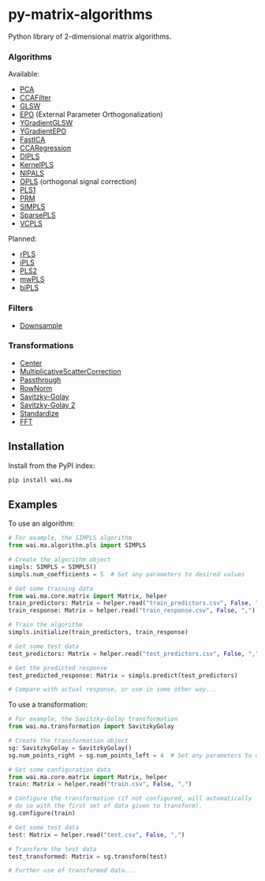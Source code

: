 # py-matrix-algorithms

Python library of 2-dimensional matrix algorithms.

### Algorithms

Available:

* [PCA](https://web.archive.org/web/20160630035830/http://statmaster.sdu.dk:80/courses/ST02/module05/module.pdf)
* [CCAFilter](http://citeseerx.ist.psu.edu/viewdoc/summary?doi=10.1.1.30.16)
* [GLSW](http://wiki.eigenvector.com/index.php?title=Advanced_Preprocessing:_Multivariate_Filtering#GLSW_Algorithm)
* [EPO](http://wiki.eigenvector.com/index.php?title=Advanced_Preprocessing:_Multivariate_Filtering#External_Parameter_Orthogonalization_.28EPO.29) (External Parameter Orthogonalization)
* [YGradientGLSW](http://wiki.eigenvector.com/index.php?title=Advanced_Preprocessing:_Multivariate_Filtering#GLSW_Algorithm)
* [YGradientEPO](http://wiki.eigenvector.com/index.php?title=Advanced_Preprocessing:_Multivariate_Filtering#External_Parameter_Orthogonalization_.28EPO.29)
* [FastICA](https://www.cs.helsinki.fi/u/ahyvarin/papers/bookfinal_ICA.pdf)
* [CCARegression]()
* [DIPLS](https://pubs.acs.org/doi/10.1021/acs.analchem.8b00498)
* [KernelPLS](http://www.plantbreeding.wzw.tum.de/fileadmin/w00bdb/www/kraemer/icml_kernelpls.pdf)
* [NIPALS](http://www.statsoft.com/textbook/partial-least-squares/#NIPALS)
* [OPLS](https://www.r-bloggers.com/evaluation-of-orthogonal-signal-correction-for-pls-modeling-osc-pls-and-opls/) (orthogonal signal correction)
* [PLS1](https://web.archive.org/web/20081001154431/http://statmaster.sdu.dk:80/courses/ST02/module07/module.pdf)
* [PRM]()
* [SIMPLS](http://www.statsoft.com/textbook/partial-least-squares/#SIMPLS)
* [SparsePLS](https://www.ncbi.nlm.nih.gov/pmc/articles/PMC2810828/)
* [VCPLS](http://or.nsfc.gov.cn/bitstream/00001903-5/485833/1/1000013952154.pdf)

Planned:

* [rPLS](https://www.researchgate.net/publication/259536250_Recursive_weighted_partial_least_squares_rPLS_An_efficient_variable_selection_method_using_PLS)
* [iPLS](https://www.researchgate.net/publication/247776629_Interval_Partial_Least-Squares_Regression_iPLS_A_Comparative_Chemometric_Study_with_an_Example_from_Near-Infrared_Spectroscopy)
* [PLS2](https://web.archive.org/web/20160702070233/http://statmaster.sdu.dk/courses/ST02/module08/module.pdf)
* [mwPLS]()
* [biPLS](https://www.academia.edu/14468430/Sequential_application_of_backward_interval_partial_least_squares_and_genetic_algorithms_for_the_selection_of_relevant_spectral_regions)

### Filters

* [Downsample]()

### Transformations

* [Center]()
* [MultiplicativeScatterCorrection]()
* [Passthrough]()
* [RowNorm]()
* [Savitzky-Golay]()
* [Savitzky-Golay 2]()
* [Standardize]()
* [FFT]()

## Installation

Install from the PyPI index:

```bash
pip install wai.ma
```

## Examples

To use an algorithm:

```python
# For example, the SIMPLS algorithm
from wai.ma.algorithm.pls import SIMPLS

# Create the algorithm object
simpls: SIMPLS = SIMPLS()
simpls.num_coefficients = 5  # Set any parameters to desired values

# Get some training data
from wai.ma.core.matrix import Matrix, helper
train_predictors: Matrix = helper.read("train_predictors.csv", False, ",")
train_response: Matrix = helper.read("train_response.csv", False, ",")

# Train the algorithm
simpls.initialize(train_predictors, train_response)

# Get some test data
test_predictors: Matrix = helper.read("test_predictors.csv", False, ",")

# Get the predicted response
test_predicted_response: Matrix = simpls.predict(test_predictors)

# Compare with actual response, or use in some other way...
```

To use a transformation:

```python
# For example, the Savitzky-Golay transformation
from wai.ma.transformation import SavitzkyGolay

# Create the transformation object
sg: SavitzkyGolay = SavitzkyGolay()
sg.num_points_right = sg.num_points_left = 4  # Set any parameters to desired values

# Get some configuration data
from wai.ma.core.matrix import Matrix, helper
train: Matrix = helper.read("train.csv", False, ",")

# Configure the transformation (if not configured, will automatically
# do so with the first set of data given to transform). 
sg.configure(train)

# Get some test data
test: Matrix = helper.read("test.csv", False, ",")

# Transform the test data
test_transformed: Matrix = sg.transform(test)

# Further use of transformed data...
```
